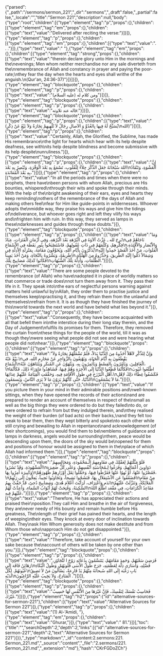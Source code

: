 {"parsed":{"_path":"/sermons/sermon_221","_dir":"sermons","_draft":false,"_partial":false,"_locale":"","title":"Sermon 221","description":null,"body":{"type":"root","children":[{"type":"element","tag":"p","props":{},"children":[{"type":"element","tag":"em","props":{},"children":[{"type":"text","value":"Delivered after reciting the verse:"}]}]},{"type":"element","tag":"p","props":{},"children":[{"type":"element","tag":"em","props":{},"children":[{"type":"text","value":". . ."}]},{"type":"text","value":" "},{"type":"element","tag":"em","props":{},"children":[{"type":"element","tag":"strong","props":{},"children":[{"type":"text","value":"therein declare glory unto Him in the mornings and the\nevenings; Men whom neither merchandise nor any sale diverteth from the\nremembrance of Allah and constancy in prayer and paying the poor-rate;\nthey fear the day when the hearts and eyes shall writhe of the anguish.\n(Qur'an, 24:36-37)"}]}]}]},{"type":"element","tag":"blockquote","props":{},"children":[{"type":"element","tag":"p","props":{},"children":[{"type":"text","value":"ومن كلام له (عليه السلام)"}]}]},{"type":"element","tag":"blockquote","props":{},"children":[{"type":"element","tag":"p","props":{},"children":[{"type":"text","value":"قاله عند تلاوته:"}]}]},{"type":"element","tag":"blockquote","props":{},"children":[{"type":"element","tag":"p","props":{},"children":[{"type":"text","value":"(يُسَبِّحُ لَهُ فِيها بِالغُدُوِّ وَ الآصالِ رِجَالٌ لاَ تُلْهِيهِمْ تِجَارَةٌ وَلاَ بَيْعٌ عَنْ ذِكْرِ\nالله)"}]}]},{"type":"element","tag":"p","props":{},"children":[{"type":"text","value":"Certainly, Allah, the Glorified, the Sublime, has made His remembrance\nthe light for hearts which hear with its help despite deafness, see with\nits help despite blindness and become submissive with its help despite\nunruliness."}]},{"type":"element","tag":"blockquote","props":{},"children":[{"type":"element","tag":"p","props":{},"children":[{"type":"text","value":"إِنَّ اللهَ سُبْحَانَهُ جَعَلَ الذِّكْرَ جِلاَءً لِلْقُلُوبِ، تَسْمَعُ بِهِ بَعْدَ الْوَقْرَةِ، وَتُبْصِرُ بِهِ بَعْدَ\nالْعَشْوَةِ، وَتَنْقَادُ بِهِ بَعْدَ الْمُعَانَدَةِ،"}]}]},{"type":"element","tag":"p","props":{},"children":[{"type":"text","value":"In all the periods and times when there were no prophets, there have\nbeen persons with whom Allah, precious are His bounties, whispered\nthrough their wits and spoke through their minds. With the help of the\nbright awakening of their ears, eyes and hearts they keep reminding\nothers of the remembrance of the days of Allah and making others feel\nfear for Him like guide-points in wildernesses. Whoever adopts the\nmiddle way, they praise his ways and give him the tidings of\ndeliverance, but whoever goes right and left they vilify his ways and\nfrighten him with ruin. In this way, they served as lamps in these\ndarknesses and guides through these doubts."}]},{"type":"element","tag":"blockquote","props":{},"children":[{"type":"element","tag":"p","props":{},"children":[{"type":"text","value":"وَمَا بَرِحَ لله ـ عَزَّتْ آلاَؤهُ فِي الْبُرْهَةِ بَعْدَ الْبُرْهَةِ، وَفِي أَزْمَانِ الْفَتَرَاتِ، عِبَادٌ\nنَاجَاهُمْ فِى فِكْرِهِمْ، وَكَلَّمَهُمْ فِي ذَاتِ عُقُولِهِمْ، فَاسْتَصْبَحُوا بِنُورِ يَقَظَة فِي الاْسْمَاعِ\nوَالاْبْصَارِ وَالاْفْئِدَةِ، يُذَكِّرُونَ بِأَيَّامِ اللهِ، وَيُخَوِّفُونَ مَقَامَهُ، بِمَنْزِلَةِ الاْدِلَّةِ فِي\nالْفَلَوَاتِ، مَنْ أَخَذَ الْقَصْدَ حَمِدُوا إِلَيْهِ طَرِيقَهُ، وَبَشَّرُوهُ بِالنَّجَاةِ، وَمَنْ أَخَذَ يَمِيناً\nوَشِمَالاً ذَمُّوا إِلَيْهِ الطَّرِيقَ، وَحَذَّرُوهُ مِنَ الْهَلَكَةِ، فَكَانَوا كَذلِكَ مَصَابِيحَ تِلْكَ\nالظُّلُمَاتِ، وَأَدِلَّةَ تِلْكَ الشُّبُهَاتِ."}]}]},{"type":"element","tag":"p","props":{},"children":[{"type":"text","value":"There are some people devoted to the remembrance (of Allah) who have\nadopted it in place of worldly matters so that commerce or trade does\nnot turn them away from it. They pass their life in it. They speak into\nthe ears of neglectful persons warning against matters held unlawful by\nAllah, they order them to practise justice and themselves keep\npractising it, and they refrain them from the unlawful and themselves\nrefrain from it. It is as though they have finished the journey of this\nworld towards the next world and have beheld what lies beyond it."}]},{"type":"element","tag":"p","props":{},"children":[{"type":"text","value":"Consequently, they have become acquainted with all that befell them in\nthe interstice during their long stay therein, and the Day of Judgement\nfulfils its promises for them. Therefore, they removed the curtain from\nthese things for the people of the world, till it was as though they\nwere seeing what people did not see and were hearing what people did not\nhear."}]},{"type":"element","tag":"blockquote","props":{},"children":[{"type":"element","tag":"p","props":{},"children":[{"type":"text","value":"وَإِنَّ لِلذِّكْرِ لاَهْلاً أَخَذُوهُ مِنَ الدُّنْيَا بَدَلاً، فَلَمْ تَشْغَلْهُمْ تِجَارَةٌ وَلاَ بَيْعٌ عَنْهُ،\nيَقْطَعُونَ بِهِ أَيَّامَ الْحَيَاةِ، وَيَهْتِفُونَ بِالزَّوَاجِرِ عَنْ مَحَارِمِ اللهِ، في أَسْمَاعِ\nالْغَافِلِينَ، وَيَأْمُرُونَ بِالقِسْطِ وَيَأْتَمِرُونَ بِهِ، وَيَنْهَوْنَ عَنِ المُنكَرِ وَيَتَنَاهَوْنَ عَنْهُ،\nفَكَأَنَّمَا قَطَعُوا الدُّنْيَا إِلَى الاْخِرَةِ وَهُمْ فِيهَا، فَشَاهَدُوا مَاوَرَاءَ ذَلِكَ، فَكَأَنَّمَا\nاطَّلَعُوا غُيُوبَ أَهْلِ الْبَرْزَخِ فِي طولِ الاْقَامَةِ فِيهِ، وَحَقَّقَتِ الْقِيَامَةُ عَلَيْهِمْ عِدَاتِهَا،\nفَكَشَفُوا غِطَاءَ ذلِكَ لاِهْلِ الدُّنْيَا، حَتَّى كَأَنَّهُمْ يَرَوْنَ مَا لاَ يَرَى النَّاسُ، وَيَسمَعُونَ\nمَا لاَ يَسْمَعُونَ."}]}]},{"type":"element","tag":"p","props":{},"children":[{"type":"text","value":"If you picture them in your mind in their admirable positions and\nwell-known sittings, when they have opened the records of their actions\nand are prepared to render an account of themselves in respect of the\nsmall as well as the big things they were ordered to do but they failed\nto do, or were ordered to refrain from but they indulged therein, and\nthey realised the weight of their burden (of bad acts) on their backs,\nand they felt too weak to bear them, then they wept bitterly and spoke\nto each other while still crying and bewailing to Allah in repentance\nand acknowledgement (of their shortcomings), you would find them to be\nemblems of guidance and lamps in darkness, angels would be surrounding\nthem, peace would be descending upon them, the doors of the sky would be\nopened for them and positions of honour would be assigned to them in the\nplace of which Allah had informed them."}]},{"type":"element","tag":"blockquote","props":{},"children":[{"type":"element","tag":"p","props":{},"children":[{"type":"text","value":"فَلَوْ مَثَّلْتَهُمْ لِعَقْلِكَ فِي مَقَاوِمِهِمُ الْـمَحْمُودَةِ، وَمَجَالِسِهِمُ الْمَشْهُودَةِ، وَقَدْ نَشَرُوا\nدَوَاوِينَ أَعْمَالِهِمْ، وَفَرَغُوا لِـمُحَاسَبَةِ أَنْفُسِهِمْ، وَعَلَى كُلِّ صَغِيرَة وَكَبِيرَة أُمِرُوا بِهَا\nفَقَصَّرُوا عَنْهَا، أَوْ نُهوُا عَنْهَا فَفَرَّطُوا فِيهَا، وَحَمَّلُوا ثِقَلَ أَوْزَارِهِمْ ظُهُورَهُمْ،\nفَضَعُفُوا عَنِ الاْسْتِقلاَلِ بِهَا، فَنَشَجُوا نَشِيجاً، وَتَجَاوَبُوا نَحِيباً، يَعِجُّونَ إِلَى رَبِّهِمْ\nمِنْ مَقَامِ نَدَم وَاعْتِرَاف، لَرَأَيْتَ أَعْلاَمَ هُدىً، وَمَصَابِيحَ دُجىً، قَدْ حَفَّتْ بِهِمُ\nالْمَلاَئِكَةُ، وَتَنَزَّلَتْ عَلَيْهِمُ السَّكِينَةُ، وَفُتِحَتْ لَهُمْ أَبْوَابُ السَّماءِ، وَأَعِدَّتْ لَهُمْ\nمَقَاعِدُ الْكَرَامَاتِ، فِي مَقْعَد اطَّلَعَ اللهُ عَلَيْهِمْ فِيهِ،"}]}]},{"type":"element","tag":"p","props":{},"children":[{"type":"text","value":"Therefore, He has appreciated their actions and praised their\nposition.They call Him and breathe in the air of forgiveness, they are\never needy of His bounty and remain humble before His greatness, The\nlength of their grief has pained their hearts, and the length of weeping\ntheir eyes. They knock at every door of inclination towards Allah. They\nask Him Whom generosity does not make destitute and from Whom those who\napproach Him do not get disappointed."}]},{"type":"element","tag":"p","props":{},"children":[{"type":"text","value":"Therefore, take account of yourself for your own sake because the\naccount of others will be taken by one other than you."}]},{"type":"element","tag":"blockquote","props":{},"children":[{"type":"element","tag":"p","props":{},"children":[{"type":"text","value":"فَرَضِيَ سَعْيَهُمْ، وَحَمِدَ مَقَامَهُمْ، يَتَنَسَّمُونَ بِدُعَائِهِ رَوْحَ ا لتَّجَاوُزِ، رَهَائِنُ فَاقَة إِلَى\nفَضْلِهِ، وَأُسَارَى ذِلَّة لِعَظَمَتِهِ، جَرَحَ طُولُ الاْسَى قُلُوبَهُمْ، وَطُولُ الْبُكَاءِ عُيُونَهُمْ. لِكُلِّ\nبَابِ رَغْبَة إِلَى اللهِ سُبحانَهُ مِنْهُمْ يَدٌ قَارِعةٌ، يَسْأَلُونَ مَنْ لاَ تَضِيقُ لَدَيْهِ\nالْمَنَادِحُ، وَلاَ يَخِيبُ عَلَيْهِ الرَّاغِبُونَ ."}]}]},{"type":"element","tag":"blockquote","props":{},"children":[{"type":"element","tag":"p","props":{},"children":[{"type":"text","value":"فَحَاسِبْ نَفْسَكَ لِنَفْسِكَ، فَإِنَّ غَيْرَهَا مِنَ الاْنْفُسِ لَهَا حَسِيبٌ غَيْرُكَ."}]}]},{"type":"element","tag":"h2","props":{"id":"alternative-sources-for-sermon-221"},"children":[{"type":"text","value":"Alternative Sources for Sermon 221"}]},{"type":"element","tag":"p","props":{},"children":[{"type":"text","value":"(1) Al-'Amidi, "},{"type":"element","tag":"em","props":{},"children":[{"type":"text","value":"Ghurar,"}]},{"type":"text","value":" 81."}]}],"toc":{"title":"","searchDepth":2,"depth":2,"links":[{"id":"alternative-sources-for-sermon-221","depth":2,"text":"Alternative Sources for Sermon 221"}]}},"_type":"markdown","_id":"content:2.sermons:221. Sermon_221.md","_source":"content","_file":"2.sermons/221. Sermon_221.md","_extension":"md"},"hash":"CKrFGDoZCh"}